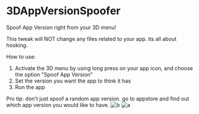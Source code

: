 # 3DAppVersionSpoofer
Spoof App Version right from your 3D menu!

This tweak will NOT change any files related to your app. its all about hooking.

How to use: 
1. Activate the 3D menu by using long press on your app icon, and choose the option "Spoof App Version"
2. Set the version you want the app to think it has
3. Run the app

Pro tip: don't just spoof a random app version. go to appstore and find out which app version you would like to have.
![b](https://user-images.githubusercontent.com/56236821/175144121-593e7e97-7f8b-4d64-afaf-3b260913ccc1.jpeg)
![a](https://user-images.githubusercontent.com/56236821/175144127-80a56112-9c1a-431b-acac-287847737dbb.jpeg)
